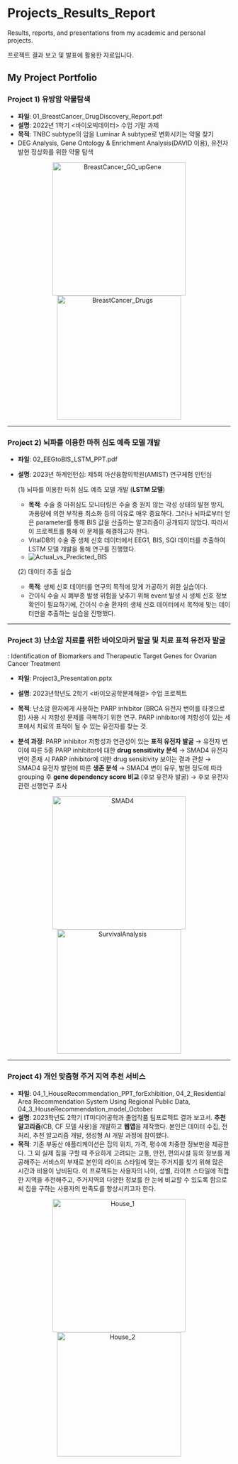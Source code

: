 # Projects_Results_Report
Results, reports, and presentations from my academic and personal projects.

프로젝트 결과 보고 및 발표에 활용한 자료입니다.

## My Project Portfolio

### Project 1) 유방암 약물탐색
- **파일**: 01_BreastCancer_DrugDiscovery_Report.pdf
- **설명**: 2022년 1학기 <바이오빅데이터> 수업 기말 과제
- **목적**: TNBC subtype의 암을 Luminar A subtype로 변화시키는 약물 찾기 
- DEG Analysis, Gene Ontology & Enrichment Analysis(DAVID 이용),  유전자 발현 정상화를 위한 약물 탐색

<!-- 프로젝트 결과 이미지 -->
<div align="center">
  <img src="https://github.com/hyondi/Projects_Results_Report/assets/117000633/6b9e9cd1-e12b-4480-84f5-f333702cbee4" alt="BreastCancer_GO_upGene" height="300"/>
  <img src="https://github.com/hyondi/Projects_Results_Report/assets/117000633/464bbdd2-b2c8-4f0c-af61-2deb8c002d52" alt="BreastCancer_Drugs" height="280"/>
</div>


<hr/>

### Project 2) 뇌파를 이용한 마취 심도 예측 모델 개발
- **파일**: 02_EEGtoBIS_LSTM_PPT.pdf
- **설명**: 2023년 하계인턴십: 제5회 아산융합의학원(AMIST) 연구체험 인턴십 

  (1) 뇌파를 이용한 마취 심도 예측 모델 개발 (**LSTM 모델**)
  - **목적**: 수술 중 마취심도 모니터링은 수술 중 원치 않는 각성 상태의 발현 방지, 과용량에 의한 부작용 최소화 등의 이유로 매우 중요하다. 그러나 뇌파로부터 얻은 parameter를 통해 BIS 값을 산출하는 알고리즘이 공개되지 않았다. 따라서 이 프로젝트를 통해 이 문제를 해결하고자 한다.
  -   VitalDB의 수술 중 생체 신호 데이터에서 EEG1, BIS, SQI 데이터를 추출하여 LSTM 모델 개발을 통해 연구를 진행했다.
  -   ![Actual_vs_Predicted_BIS](https://github.com/hyondi/Projects_Results_Report/assets/117000633/df427252-baf4-4c70-ad72-5f4ed1579c07)


  (2) 데이터 추출 실습
  - **목적**: 생체 신호 데이터를 연구의 목적에 맞게 가공하기 위한 실습이다.
  - 간이식 수술 시 폐부종 발생 위험을 낮추기 위해 event 발생 시 생체 신호 정보 확인이 필요하기에, 간이식 수술 환자의 생체 신호 데이터에서 목적에 맞는 데이터만을 추출하는 실습을 진행했다.
    
<hr/>

### Project 3) 난소암 치료를 위한 바이오마커 발굴 및 치료 표적 유전자 발굴
: Identification of Biomarkers and Therapeutic Target Genes for Ovarian Cancer Treatment
- **파일**: Project3_Presentation.pptx
- **설명**: 2023년학년도 2학기 <바이오공학문제해결> 수업 프로젝트
- **목적**: 난소암 환자에게 사용하는 PARP inhibitor (BRCA 유전자 변이를 타겟으로함) 사용 시 저항성 문제를 극복하기 위한 연구.
  PARP inhibitor에 저항성이 있는 세포에서 치료의 표적이 될 수 있는 유전자를 찾는 것.

 - **분석 과정**: PARP inhibitor 저항성과 연관성이 있는 **표적 유전자 발굴** → 유전자 변이에 따른 5종 PARP inhibitor에 대한 **drug sensitivity 분석** → SMAD4 유전자 변이 존재 시 PARP inhibitor에 대한 drug sensitivity 보이는 결과 관찰 → SMAD4 유전자 발현에 따른 **생존 분석** → SMAD4 변이 유무, 발현 정도에 따라 grouping 후 **gene dependency score 비교** (후보 유전자 발굴) → 후보 유전자 관련 선행연구 조사

<p align="center">
  <img src="https://github.com/hyondi/Projects_Results_Report/assets/117000633/61a2fd93-90e1-48f5-946b-4fe997f2e064" alt="SMAD4" height="300"/>
  <img src="https://github.com/hyondi/Projects_Results_Report/assets/117000633/016bf4f0-2c20-4cd7-b6a9-10b5249a4f84" alt="SurvivalAnalysis" height="280"/>
</p>


<hr/>

### Project 4) 개인 맞춤형 주거 지역 추천 서비스
- **파일**: 04_1_HouseRecommendation_PPT_forExhibition, 04_2_Residential Area Recommendation System Using Regional Public Data, 04_3_HouseRecommendation_model_October
- **설명**: 2023학년도 2학기 IT미디어공학과 졸업작품 팀프로젝트 결과 보고서.
  **추천 알고리즘**(CB, CF 모델 사용)을 개발하고 **웹앱**을 제작했다. 본인은 데이터 수집, 전처리, 추천 알고리즘 개발, 생성형 AI 개발 과정에 참여했다.
- **목적**: 기존 부동산 애플리케이션은 집의 위치, 가격, 평수에 치중한 정보만을 제공한다. 그 외 실제 집을 구할 때 주요하게 고려되는 교통, 안전, 편의시설 등의 정보를 제공해주는 서비스의 부재로 본인의 라이프 스타일에 맞는 주거지를 찾기 위해 많은 시간과 비용이 낭비된다. 이 프로젝트는 사용자의 나이, 성별, 라이프 스타일에 적합한 지역을 추천해주고, 주거지역의 다양한 정보를 한 눈에 비교할 수 있도록 함으로써 집을 구하는 사용자의 만족도를 향상시키고자 한다. 

  
<p align="center">
  <img src="https://github.com/hyondi/Projects_Results_Report/assets/117000633/24e032ef-e509-49e8-946a-6762e32f1b2a" alt="House_1" height="300"/>
  <img src="https://github.com/hyondi/Projects_Results_Report/assets/117000633/184c133b-ce44-4d94-ac8a-c9a73005c151" alt="House_2" height="280"/>
</p>


